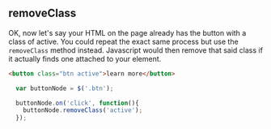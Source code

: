 ## removeClass

OK, now let's say your HTML on the page already has the button with a class of active. You could repeat the exact same process but use the `removeClass` method instead. Javascript would then remove that said class if it actually finds one attached to your element.

~~~html
<button class="btn active">learn more</button>
~~~

~~~~js
  var buttonNode = $('.btn');

  buttonNode.on('click', function(){
    buttonNode.removeClass('active');
  });
~~~~



